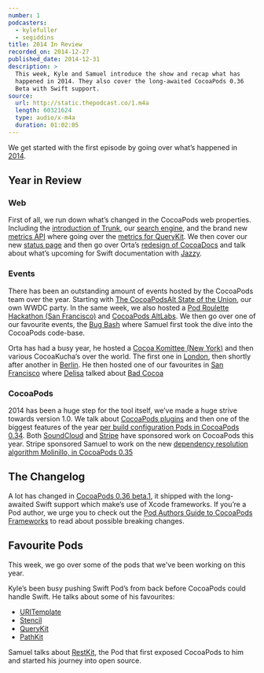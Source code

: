 ```yaml
---
number: 1
podcasters:
  - kylefuller
  - segiddins
title: 2014 In Review
recorded_on: 2014-12-27
published_date: 2014-12-31
description: >
  This week, Kyle and Samuel introduce the show and recap what has
  happened in 2014. They also cover the long-awaited CocoaPods 0.36
  Beta with Swift support.
source:
  url: http://static.thepodcast.co/1.m4a
  length: 60321624
  type: audio/x-m4a
  duration: 01:02:05
---
```


We get started with the first episode by going over what’s happened in [2014](http://blog.cocoapods.org/Stats-2014/).

## Year in Review

### Web

First of all, we run down what’s changed in the CocoaPods web properties. Including the [introduction of Trunk](http://blog.cocoapods.org/CocoaPods-Trunk), our [search engine](http://blog.cocoapods.org/search-engine), and the brand new [metrics API](http://blog.cocoapods.org/metrics-api) where going over the [metrics for QueryKit](http://metrics.cocoapods.org/api/v1/pods/QueryKit). We then cover our new [status page](http://status.cocoapods.org/) and then go over Orta’s [redesign of CocoaDocs](http://blog.cocoapods.org/CocoaDocs2-Launch) and talk about what’s upcoming for Swift documentation with [Jazzy](http://github.com/realm/jazzy).

### Events

There has been an outstanding amount of events hosted by the CocoaPods team over the year. Starting with [The CocoaPodsAlt State of the Union](http://blog.cocoapods.org/CocoaPods-WWDC-Party), our own WWDC party. In the same week, we also hosted a [Pod Roulette Hackathon (San Francisco)](http://blog.cocoapods.org/Hackathon-Summary) and [CocoaPods AltLabs](http://blog.cocoapods.org/CocoaPods-AltLabs/). We then go over one of our favourite events, the [Bug Bash](http://blog.cocoapods.org/CocoaPods-Bug-Bash) where Samuel first took the dive into the CocoaPods code-base.

Orta has had a busy year, he hosted a [Cocoa Komittee (New York)](http://blog.cocoapods.org/The-Kommittee-NYC/) and then various CocoaKucha’s over the world. The first one in [London](http://blog.cocoapods.org/Cocoa-Kucha-2/), then shortly after another in [Berlin](http://blog.cocoapods.org/Cocoa-Kucha-3-Berlin/). He then hosted one of our favourites in [San Francisco](http://blog.cocoapods.org/Cocoa-Kucha-4) where [Delisa](https://twitter.com/kattrali) talked about [Bad Cocoa](https://speakerdeck.com/kattrali/bad-cocoa)

### CocoaPods

2014 has been a huge step for the tool itself, we’ve made a huge strive towards version 1.0. We talk about [CocoaPods plugins](http://blog.cocoapods.org/CocoaPods-0.28/) and then one of the biggest features of the year [per build configuration Pods in CocoaPods 0.34](http://blog.cocoapods.org/CocoaPods-0.34/). Both [SoundCloud](http://blog.cocoapods.org/SoundCloud) and [Stripe](http://blog.cocoapods.org/Stripe-Open-Source-Retreat) have sponsored work on CocoaPods this year. Stripe sponsored Samuel to work on the new [dependency resolution algorithm Molinillo, in CocoaPods 0.35](http://blog.cocoapods.org/CocoaPods-0.35/)

## The Changelog

A lot has changed in [CocoaPods 0.36 beta.1](https://github.com/CocoaPods/CocoaPods/blob/0.36.0.beta.1/CHANGELOG.md), it shipped with the long-awaited Swift support which make’s use of Xcode frameworks. If you’re a Pod author, we urge you to check out the [Pod Authors Guide to CocoaPods Frameworks](http://blog.cocoapods.org/Pod-Authors-Guide-to-CocoaPods-Frameworks) to read about possible breaking changes.

## Favourite Pods

This week, we go over some of the pods that we've been working on this year.

Kyle’s been busy pushing Swift Pod’s from back before CocoaPods could handle Swift. He talks about some of his favourites:

- [URITemplate](https://github.com/kylef/URITemplate.swift)
- [Stencil](https://github.com/kylef/Stencil)
- [QueryKit](http://querykit.org/)
- [PathKit](https://github.com/kylef/PathKit)

Samuel talks about [RestKit](http://restkit.org/), the Pod that first exposed CocoaPods to him and started his journey into open source.
